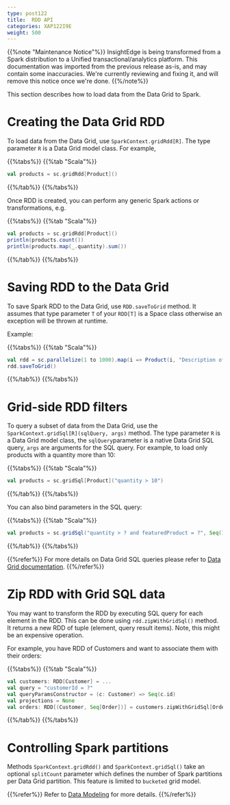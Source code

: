 ```yaml
---
type: post122
title:  RDD API
categories: XAP122I9E
weight: 500
---
```


{{%note "Maintenance Notice"%}}
InsightEdge is being transformed from a Spark distribution to a Unified transactional/analytics platform. This documentation was imported from the previous release as-is, and may contain some inaccuracies. We're currently reviewing and fixing it, and will remove this notice once we're done.
{{%/note%}}

This section describes how to load data from the Data Grid to Spark.


# Creating the Data Grid RDD

To load data from the Data Grid, use `SparkContext.gridRdd[R]`. The type parameter `R` is a Data Grid model class. For example,

{{%tabs%}}
{{%tab "Scala"%}}
```scala
val products = sc.gridRdd[Product]()
```
{{%/tab%}}
{{%/tabs%}}

Once RDD is created, you can perform any generic Spark actions or transformations, e.g.

{{%tabs%}}
{{%tab "Scala"%}}
```scala
val products = sc.gridRdd[Product]()
println(products.count())
println(products.map(_.quantity).sum())
```
{{%/tab%}}
{{%/tabs%}}

#  Saving RDD to the Data Grid

To save Spark RDD to the Data Grid, use `RDD.saveToGrid` method. It assumes that type parameter `T` of your `RDD[T]` is a Space class otherwise an exception will be thrown at runtime.

Example:

{{%tabs%}}
{{%tab "Scala"%}}
```scala
val rdd = sc.parallelize(1 to 1000).map(i => Product(i, "Description of product " + i, Random.nextInt(10), Random.nextBoolean()))
rdd.saveToGrid()
```
{{%/tab%}}
{{%/tabs%}}

# Grid-side RDD filters

To query a subset of data from the Data Grid, use the `SparkContext.gridSql[R](sqlQuery, args)` method. The type parameter `R` is a Data Grid model class, the `sqlQuery`parameter is a native Data Grid SQL query, `args` are arguments for the SQL query. For example, to load only products with a quantity more than 10:

{{%tabs%}}
{{%tab "Scala"%}}
```scala
val products = sc.gridSql[Product]("quantity > 10")
```
{{%/tab%}}
{{%/tabs%}}


You can also bind parameters in the SQL query:

{{%tabs%}}
{{%tab "Scala"%}}
```scala
val products = sc.gridSql("quantity > ? and featuredProduct = ?", Seq(10, true))
```
{{%/tab%}}
{{%/tabs%}}

{{%refer%}}
For more details on Data Grid SQL queries please refer to [Data Grid documentation](https://docs.gigaspaces.com/xap/12.1/dev-java/query-sql.html).
{{%/refer%}}

# Zip RDD with Grid SQL data

You may want to transform the RDD by executing SQL query for each element in the RDD. This can be done using `rdd.zipWithGridSql()` method. It returns a new RDD of tuple (element, query result items).
Note, this might be an expensive operation.

For example, you have RDD of Customers and want to associate them with their orders:

{{%tabs%}}
{{%tab "Scala"%}}
```scala
val customers: RDD[Customer] = ...
val query = "customerId = ?"
val queryParamsConstructor = (c: Customer) => Seq(c.id)
val projections = None
val orders: RDD[(Customer, Seq[Order])] = customers.zipWithGridSql[Order](query, queryParamsConstructor, projections)

```
{{%/tab%}}
{{%/tabs%}}



# Controlling Spark partitions

Methods `SparkContext.gridRdd()` and `SparkContext.gridSql()` take an optional `splitCount` parameter which defines the number of Spark partitions per Data Grid partition. This feature is limited to `bucketed` grid model. 

{{%refer%}}
Refer to [Data Modeling](modeling.html) for more details.
{{%/refer%}}